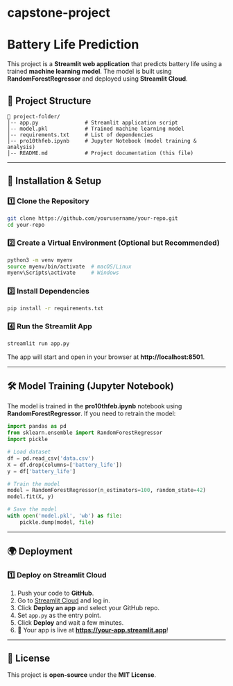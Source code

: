 # capstone-project
# Battery Life Prediction

This project is a **Streamlit web application** that predicts battery life using a trained **machine learning model**. The model is built using **RandomForestRegressor** and deployed using **Streamlit Cloud**.

## 📂 Project Structure
```
📁 project-folder/
│-- app.py               # Streamlit application script
│-- model.pkl            # Trained machine learning model
│-- requirements.txt     # List of dependencies
│-- pro10thfeb.ipynb     # Jupyter Notebook (model training & analysis)
│-- README.md            # Project documentation (this file)
```

---
## 🚀 Installation & Setup

### **1️⃣ Clone the Repository**
```bash
git clone https://github.com/yourusername/your-repo.git
cd your-repo
```

### **2️⃣ Create a Virtual Environment (Optional but Recommended)**
```bash
python3 -m venv myenv
source myenv/bin/activate  # macOS/Linux
myenv\Scripts\activate     # Windows
```

### **3️⃣ Install Dependencies**
```bash
pip install -r requirements.txt
```

### **4️⃣ Run the Streamlit App**
```bash
streamlit run app.py
```
The app will start and open in your browser at **http://localhost:8501**.

---
## 🛠 Model Training (Jupyter Notebook)
The model is trained in the **pro10thfeb.ipynb** notebook using **RandomForestRegressor**. If you need to retrain the model:
```python
import pandas as pd
from sklearn.ensemble import RandomForestRegressor
import pickle

# Load dataset
df = pd.read_csv('data.csv')
X = df.drop(columns=['battery_life'])
y = df['battery_life']

# Train the model
model = RandomForestRegressor(n_estimators=100, random_state=42)
model.fit(X, y)

# Save the model
with open('model.pkl', 'wb') as file:
    pickle.dump(model, file)
```

---
## 🌍 Deployment
### **1️⃣ Deploy on Streamlit Cloud**
1. Push your code to **GitHub**.
2. Go to [Streamlit Cloud](https://streamlit.io/cloud) and log in.
3. Click **Deploy an app** and select your GitHub repo.
4. Set `app.py` as the entry point.
5. Click **Deploy** and wait a few minutes.
6. 🎉 Your app is live at **https://your-app.streamlit.app**!

---
## 📜 License
This project is **open-source** under the **MIT License**.
